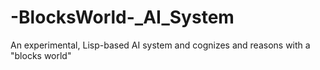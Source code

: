 # -BlocksWorld-_AI_System
An experimental, Lisp-based AI system and cognizes and reasons with a "blocks world"
